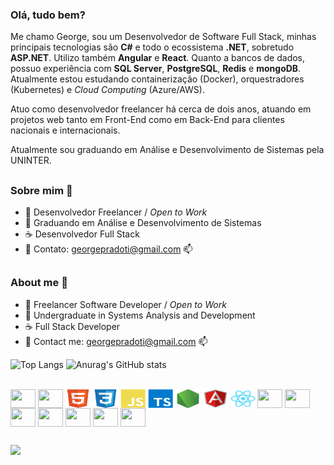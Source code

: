 
### Olá, tudo bem?
Me chamo George, sou um Desenvolvedor de Software Full Stack, minhas principais tecnologias são **C#** e todo o ecossistema **.NET**, sobretudo **ASP.NET**. Utilizo também **Angular** e **React**. Quanto a bancos de dados, possuo experiência com **SQL Server**, **PostgreSQL**, **Redis** e **mongoDB**. Atualmente estou estudando containerização (Docker), orquestradores (Kubernetes) e *Cloud Computing* (Azure/AWS).

Atuo como desenvolvedor freelancer há cerca de dois anos, atuando em projetos web tanto em Front-End como em Back-End para clientes nacionais e internacionais.

Atualmente sou graduando em Análise e Desenvolvimento de Sistemas pela UNINTER.
##
### Sobre mim 👋
- 🔭 Desenvolvedor Freelancer / *Open to Work* 
- 🚀 Graduando em Análise e Desenvolvimento de Sistemas
- ☕ Desenvolvedor Full Stack 
- 💬 Contato: georgepradoti@gmail.com 📫
##
### About me 👋
- 🔭 Freelancer Software Developer / *Open to Work* 
- 🚀 Undergraduate in Systems Analysis and Development
- ☕ Full Stack Developer
- 💬 Contact me: georgepradoti@gmail.com 📫




![Top Langs](https://github-readme-stats.vercel.app/api/top-langs/?username=george-prado&layout=compact)
![Anurag's GitHub stats](https://github-readme-stats.vercel.app/api?username=anuraghazra&show_icons=true&theme=radical)
<div style="display: inline_block"><br>
  <img align="center" height="30" width="40" src="https://cdn.jsdelivr.net/gh/devicons/devicon/icons/csharp/csharp-original.svg" />
  <img align="center" height="30" width="40" src="https://cdn.jsdelivr.net/gh/devicons/devicon/icons/dotnetcore/dotnetcore-original.svg" />
  <img align="center" height="30" width="40" src="https://raw.githubusercontent.com/devicons/devicon/master/icons/html5/html5-original.svg">
  <img align="center" height="30" width="40" src="https://raw.githubusercontent.com/devicons/devicon/master/icons/css3/css3-original.svg">
  <img align="center" height="30" width="40" src="https://raw.githubusercontent.com/devicons/devicon/master/icons/javascript/javascript-plain.svg">
  <img align="center" height="30" width="40" src="https://raw.githubusercontent.com/devicons/devicon/master/icons/typescript/typescript-plain.svg">
  <img align="center" height="30" width="40" src="https://raw.githubusercontent.com/devicons/devicon/master/icons/nodejs/nodejs-original.svg">
  <img align="center" height="30" width="40" src="https://raw.githubusercontent.com/devicons/devicon/master/icons/angularjs/angularjs-original.svg">
  <img align="center" height="30" width="40" src="https://raw.githubusercontent.com/devicons/devicon/master/icons/react/react-original.svg">
  <img align="center" height="30" width="40" src="https://cdn.jsdelivr.net/gh/devicons/devicon/icons/python/python-original.svg" />
  <img align="center" height="30" width="40" src="https://cdn.jsdelivr.net/gh/devicons/devicon/icons/java/java-original.svg" />
  <img align="center" height="30" width="40" src="https://cdn.jsdelivr.net/gh/devicons/devicon/icons/microsoftsqlserver/microsoftsqlserver-plain.svg" />
  <img align="center" height="30" width="40" src="https://cdn.jsdelivr.net/gh/devicons/devicon/icons/postgresql/postgresql-original.svg" />
  <img align="center" height="30" width="40" src="https://cdn.jsdelivr.net/gh/devicons/devicon/icons/redis/redis-original.svg" />
  <img align="center" height="30" width="40" src="https://cdn.jsdelivr.net/gh/devicons/devicon/icons/docker/docker-original.svg" />
  <img align="center" height="30" width="40" src="https://cdn.jsdelivr.net/gh/devicons/devicon/icons/azure/azure-original.svg" />
</div>

##

<div> 
  <a href="https://www.linkedin.com/in/george-prado-dev" target="_blank"><img src="https://img.shields.io/badge/-LinkedIn-%230077B5?style=for-the-badge&logo=linkedin&logoColor=white" target="_blank"></a> 
</div>
